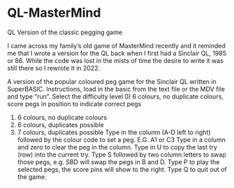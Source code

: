 # QL-MasterMind
QL Version of the classic pegging game

I came across my family’s old game of MasterMind recently and it reminded me that I wrote a version for the QL back when I first had a Sinclair QL, 1985 or 86. While the code was lost in the mists of time the desire to write it was still there so I rewrote it in 2022.

A version of the popular coloured peg game for the Sinclair QL written in SuperBASIC.
Instructions, load in the basic from the text file or the MDV file and type “run”.
Select the difficulty level
0)	6 colours, no duplicate colours, score pegs in position to indicate correct pegs
1)	6 colours, no duplicate colours
2)	6 colours, duplicates possible
3)	7 colours, duplicates possible
Type in the column (A-D left to right) followed by the colour code to set a peg. E.G. A1 or C3
Type in a column and zero to clear the peg in the column.
Type in U to copy the last try (row) into the current try.
Type S followed by two column letters to swap those pegs, e.g. SBD will swap the pegs in B and D.
Type P to play the selected pegs, the score pins will show to the right.
Type Q to quit out of the game.
